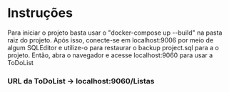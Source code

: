 # Instruções

Para iniciar o projeto basta usar o "docker-compose up --build" na pasta raiz do projeto. Após isso, conecte-se em  localhost:9006 por meio de algum SQLEditor e utilize-o para restaurar o backup project.sql para a o projeto. Então, abra o navegador e acesse localhost:9060 para usar a ToDoList

### URL da ToDoList -> localhost:9060/Listas
